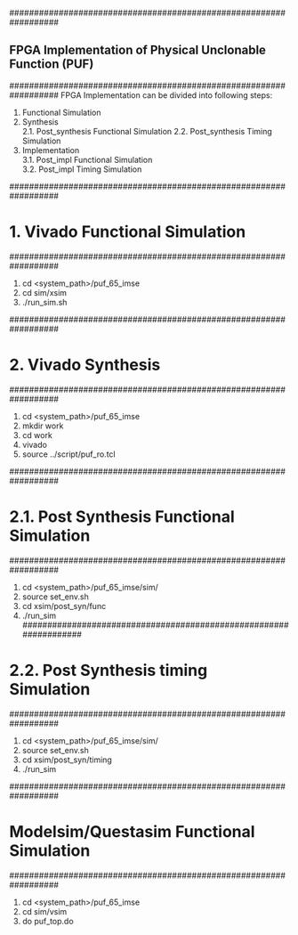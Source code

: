 ##################################################################
##  FPGA Implementation of Physical Unclonable Function (PUF)
##################################################################
FPGA Implementation can be divided into following steps:                        
1. Functional Simulation                                                      
2. Synthesis                                                                   
	2.1. Post_synthesis Functional Simulation
	2.2. Post_synthesis Timing Simulation                                        
3. Implementation                                                               
	3.1. Post_impl Functional Simulation                                          
	3.2. Post_impl Timing Simulation                                             


##################################################################
# 1. Vivado Functional Simulation
##################################################################
1. cd <system_path>/puf_65_imse
2. cd sim/xsim
3. ./run_sim.sh

##################################################################
# 2. Vivado Synthesis
##################################################################
1. cd <system_path>/puf_65_imse
2. mkdir work
3. cd work
4. vivado
5. source ../script/puf_ro.tcl


##################################################################
# 2.1. Post Synthesis Functional Simulation
##################################################################
1. cd  <system_path>/puf_65_imse/sim/
2. source set_env.sh
3. cd xsim/post_syn/func
4. ./run_sim
##################################################################
# 2.2. Post Synthesis timing Simulation
##################################################################
1. cd  <system_path>/puf_65_imse/sim/
2. source set_env.sh
3. cd xsim/post_syn/timing
4. ./run_sim 


##################################################################
# Modelsim/Questasim Functional Simulation
##################################################################
1. cd <system_path>/puf_65_imse
2. cd sim/vsim
3. do puf_top.do
